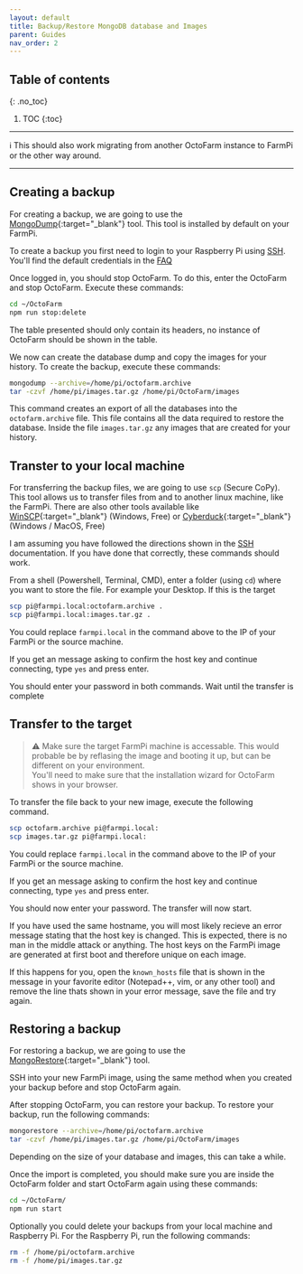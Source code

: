 ```yaml
---
layout: default
title: Backup/Restore MongoDB database and Images
parent: Guides
nav_order: 2
---
```


## Table of contents
{: .no_toc}

1. TOC
{:toc}

***
:information_source: This should also work migrating from another OctoFarm instance to FarmPi or the other way around.

***

## Creating a backup

For creating a backup, we are going to use the [MongoDump](https://docs.mongodb.com/database-tools/mongodump/){:target="_blank"} tool. This tool is installed by default on your FarmPi.

To create a backup you first need to login to your Raspberry Pi using [SSH](ssh.md). You'll find the default credentials in the [FAQ](../faq.md#what-are-the-default-credentials-for-farmpi)

Once logged in, you should stop OctoFarm. To do this, enter the OctoFarm and stop OctoFarm. Execute these commands:

```bash
cd ~/OctoFarm
npm run stop:delete
```

The table presented should only contain its headers, no instance of OctoFarm should be shown in the table.

We now can create the database dump and copy the images for your history. To create the backup, execute these commands:

```bash
mongodump --archive=/home/pi/octofarm.archive
tar -czvf /home/pi/images.tar.gz /home/pi/OctoFarm/images
```

This command creates an export of all the databases into the `octofarm.archive` file. This file contains all the data required to restore the database. Inside the file `images.tar.gz` any images that are created for your history.

## Transter to your local machine

For transferring the backup files, we are going to use `scp` (Secure CoPy). This tool allows us to transfer files from and to another linux machine, like the FarmPi. There are also other tools available like [WinSCP](https://winscp.net/){:target="_blank"} (Windows, Free) or [Cyberduck](https://cyberduck.io/){:target="_blank"} (Windows / MacOS, Free)

I am assuming you have followed the directions shown in the [SSH](ssh.md) documentation. If you have done that correctly, these commands should work.

From a shell (Powershell, Terminal, CMD), enter a folder (using `cd`) where you want to store the file. For example your Desktop. If this is the target

```bash
scp pi@farmpi.local:octofarm.archive .
scp pi@farmpi.local:images.tar.gz .
```

You could replace `farmpi.local` in the command above to the IP of your FarmPi or the source machine.

If you get an message asking to confirm the host key and continue connecting, type `yes` and press enter.

You should enter your password in both commands. Wait until the transfer is complete

## Transfer to the target

> :warning: Make sure the target FarmPi machine is accessable. This would probable be by reflasing the image and booting it up, but can be different on your environment.  
You'll need to make sure that the installation wizard for OctoFarm shows in your browser.

To transfer the file back to your new image, execute the following command.

```bash
scp octofarm.archive pi@farmpi.local:
scp images.tar.gz pi@farmpi.local:
```

You could replace `farmpi.local` in the command above to the IP of your FarmPi or the source machine.

If you get an message asking to confirm the host key and continue connecting, type `yes` and press enter.

You should now enter your password. The transfer will now start.

If you have used the same hostname, you will most likely recieve an error message stating that the host key is changed. This is expected, there is no man in the middle attack or anything. The host keys on the FarmPi image are generated at first boot and therefore unique on each image.

If this happens for you, open the `known_hosts` file that is shown in the message in your favorite editor (Notepad++, vim, or any other tool) and remove the line thats shown in your error message, save the file and try again.

## Restoring a backup

For restoring a backup, we are going to use the [MongoRestore](https://docs.mongodb.com/database-tools/mongorestore/){:target="_blank"} tool.

SSH into your new FarmPi image, using the same method when you created your backup before and stop OctoFarm again.

After stopping OctoFarm, you can restore your backup. To restore your backup, run the following commands:

```bash
mongorestore --archive=/home/pi/octofarm.archive
tar -czvf /home/pi/images.tar.gz /home/pi/OctoFarm/images
```

Depending on the size of your database and images, this can take a while.

Once the import is completed, you should make sure you are inside the OctoFarm folder and start OctoFarm again using these commands:

```bash
cd ~/OctoFarm/
npm run start
```

Optionally you could delete your backups from your local machine and Raspberry Pi. For the Raspberry Pi, run the following commands:

```bash
rm -f /home/pi/octofarm.archive
rm -f /home/pi/images.tar.gz
```
